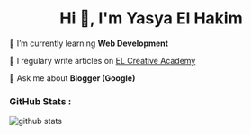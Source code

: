 <h1 align="center">Hi 👋, I'm Yasya El Hakim</h1>

🌱 I’m currently learning **Web Development**

📝 I regulary write articles on [EL Creative Academy](https://www.elcreativeacademy.com/)

💬 Ask me about **Blogger (Google)**

### GitHub Stats :

![github stats](https://github-readme-stats.vercel.app/api?username=elhakimyasya&theme=dark&show_icons=true)

[github]: https://elhakimyasya.github.io
[website]: https://github.com/elhakimyasya
[twitter]: https://twitter.com/YasyaHakim
[instagram]: https://www.instagram.com/elhakim_yasya
[facebook]: https://web.facebook.com/yasya.elhakim
